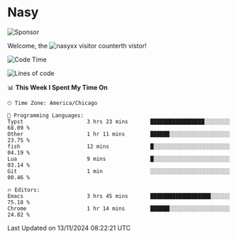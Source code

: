 # Nasy

<!--
<p align="center">
<img height="200" src="https://github-readme-stats.vercel.app/api?username=nasyxx&count_private=true&show_icons=true&theme=dracula&include_all_commits=true"/>
<img height="200" src="https://github-readme-stats.vercel.app/api/top-langs/?username=nasyxx&theme=dracula&hide=html,jupyter+notebook&count_private=true&show_icons=true"/>
</p>

  
----------------
-->

![Sponsor](https://img.shields.io/static/v1.svg?label=Sponsor&message=%E2%9D%A4&logo=GitHub&style=flat&color=pink)
 
Welcome, the ![nasyxx visitor counter](https://count.getloli.com/get/@nasyxx?theme=rule34)th vistor!
 
<!--START_SECTION:waka-->
![Code Time](http://img.shields.io/badge/Code%20Time-4%2C722%20hrs%2041%20mins-blue)

![Lines of code](https://img.shields.io/badge/From%20Hello%20World%20I%27ve%20Written-6.3%20million%20lines%20of%20code-blue)

📊 **This Week I Spent My Time On** 

```text
🕑︎ Time Zone: America/Chicago

💬 Programming Languages: 
Typst                    3 hrs 23 mins       █████████████████░░░░░░░░   68.09 % 
Other                    1 hr 11 mins        ██████░░░░░░░░░░░░░░░░░░░   23.75 % 
fish                     12 mins             █░░░░░░░░░░░░░░░░░░░░░░░░   04.19 % 
Lua                      9 mins              █░░░░░░░░░░░░░░░░░░░░░░░░   03.14 % 
Git                      1 min               ░░░░░░░░░░░░░░░░░░░░░░░░░   00.46 % 

🔥 Editors: 
Emacs                    3 hrs 45 mins       ███████████████████░░░░░░   75.18 % 
Chrome                   1 hr 14 mins        ██████░░░░░░░░░░░░░░░░░░░   24.82 % 
```


 Last Updated on 13/11/2024 08:22:21 UTC
<!--END_SECTION:waka-->

<!-- ![visitors](https://visitor-badge.laobi.icu/badge?page_id=nasyxx.nasyxx) -->
